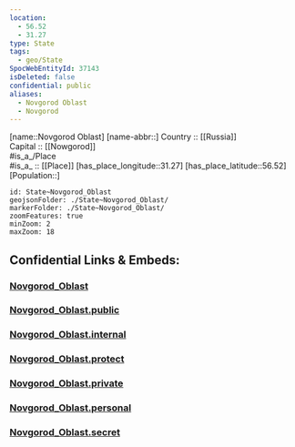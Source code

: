 ```yaml
---
location:
  - 56.52
  - 31.27
type: State
tags:
  - geo/State
SpocWebEntityId: 37143
isDeleted: false
confidential: public
aliases:
  - Novgorod Oblast
  - Novgorod
---
```

[name::Novgorod Oblast] 
[name-abbr::] 
Country :: [[Russia]]  
Capital :: [[Nowgorod]]  
#is_a_/Place  
#is_a_ :: [[Place]] 
[has_place_longitude::31.27] 
[has_place_latitude::56.52] 
[Population::] 



```leaflet
id: State~Novgorod_Oblast
geojsonFolder: ./State~Novgorod_Oblast/
markerFolder: ./State~Novgorod_Oblast/
zoomFeatures: true 
minZoom: 2 
maxZoom: 18
```


## Confidential Links & Embeds: 

### [Novgorod_Oblast](/_Standards/Earth/Continent/Europe/Europe~East/Russia/Russia~NorthWest/Novgorod_Oblast.md) 

### [Novgorod_Oblast.public](/_public/Earth/Continent/Europe/Europe~East/Russia/Russia~NorthWest/Novgorod_Oblast.public.md) 

### [Novgorod_Oblast.internal](/_internal/Earth/Continent/Europe/Europe~East/Russia/Russia~NorthWest/Novgorod_Oblast.internal.md) 

### [Novgorod_Oblast.protect](/_protect/Earth/Continent/Europe/Europe~East/Russia/Russia~NorthWest/Novgorod_Oblast.protect.md) 

### [Novgorod_Oblast.private](/_private/Earth/Continent/Europe/Europe~East/Russia/Russia~NorthWest/Novgorod_Oblast.private.md) 

### [Novgorod_Oblast.personal](/_personal/Earth/Continent/Europe/Europe~East/Russia/Russia~NorthWest/Novgorod_Oblast.personal.md) 

### [Novgorod_Oblast.secret](/_secret/Earth/Continent/Europe/Europe~East/Russia/Russia~NorthWest/Novgorod_Oblast.secret.md)

